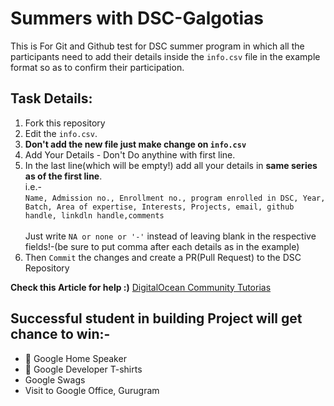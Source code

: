 # Summers with DSC-Galgotias 
This is For Git and Github test for DSC summer program in which all the participants need to add their details inside the `info.csv` file in the example format so as to confirm their participation.

## Task Details:
<ol>
  <li>Fork this repository</li>
  <li>Edit the <code>info.csv</code>.</li>
  <li><b>Don't add the new file just make change on <code>info.csv</code></b></li> 
  <li>Add Your Details - Don't Do anythine with first line.</li>
 <li>In the last line(which will be empty!) add all your details in <b>same series as of the first line</b>.
   <br />
   i.e.-
   <br /><code>Name, Admission no., Enrollment no., program enrolled in DSC, Year, Batch, Area of expertise, Interests, Projects, email, github handle, linkdln handle,comments</code>
   <br /> <br />
   Just write <code>NA or none or '-'</code> instead of leaving blank in the respective fields!-(be sure to put comma after each details as in the example)</li>
  <li>Then <code>Commit</code> the changes and create a PR(Pull Request) to the DSC Repository</li>
</ol>

<b>Check this Article for help :)</b> [DigitalOcean Community Tutorias](https://www.digitalocean.com/community/tutorials/how-to-create-a-pull-request-on-github)
## Successful student in building Project will get chance to win:-
* 🥇 Google Home Speaker
* 🥇 Google Developer T-shirts
*   Google Swags
*   Visit to Google Office, Gurugram
